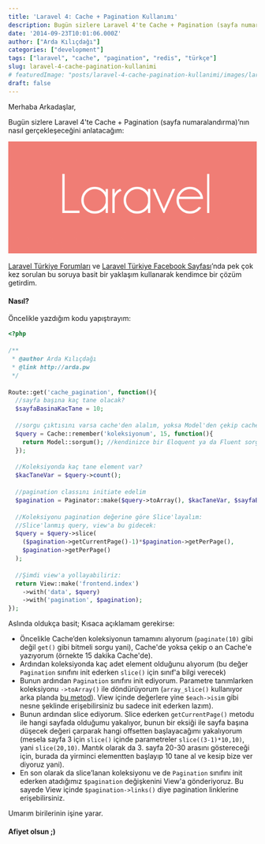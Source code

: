```yaml
---
title: 'Laravel 4: Cache + Pagination Kullanımı'
description: Bugün sizlere Laravel 4'te Cache + Pagination (sayfa numaralandırma)’nın nasıl gerçekleşeceğini anlatacağım
date: '2014-09-23T10:01:06.000Z'
author: ["Arda Kılıçdağı"]
categories: ["development"]
tags: ["laravel", "cache", "pagination", "redis", "türkçe"]
slug: laravel-4-cache-pagination-kullanimi
# featuredImage: "posts/laravel-4-cache-pagination-kullanimi/images/laravel-logo.png"
draft: false
---
```


Merhaba Arkadaşlar,

Bugün sizlere Laravel 4'te Cache + Pagination (sayfa numaralandırma)’nın nasıl gerçekleşeceğini anlatacağım:

![](./images/laravel-logo.png)

[Laravel Türkiye Forumları](https://laravel.gen.tr) ve [Laravel Türkiye Facebook Sayfası](https://www.facebook.com/groups/laravelturkiye/posts/449378561868194/)’nda pek çok kez sorulan bu soruya basit bir yaklaşım kullanarak kendimce bir çözüm getirdim.

#### Nasıl?

Öncelikle yazdığım kodu yapıştırayım:

```php
<?php

/**
 * @author Arda Kılıçdağı
 * @link http://arda.pw
 */

Route::get('cache_pagination', function(){  
  //sayfa başına kaç tane olacak?
  $sayfaBasinaKacTane = 10;

  //sorgu çıktısını varsa cache'den alalım, yoksa Model'den çekip cache'e ekleyelim:
  $query = Cache::remember('koleksiyonum', 15, function(){
    return Model::sorgum(); //kendinizce bir Eloquent ya da Fluent sorgu, tümünü çekmelisiniz.
  });

  //Koleksiyonda kaç tane element var?
  $kacTaneVar = $query->count();

  //pagination classını initiate edelim
  $pagination = Paginator::make($query->toArray(), $kacTaneVar, $sayfaBasinaKacTane);

  //Koleksiyonu pagination değerine göre Slice'layalım:
  //Slice'lanmış query, view'a bu gidecek:
  $query = $query->slice(
    ($pagination->getCurrentPage()-1)*$pagination->getPerPage(),
    $pagination->getPerPage()
  );

  //Şimdi view'a yollayabiliriz:
  return View::make('frontend.index')
    ->with('data', $query)
    ->with('pagination', $pagination);
});
```

Aslında oldukça basit; Kısaca açıklamam gerekirse:

* Öncelikle Cache’den koleksiyonun tamamını alıyorum (`paginate(10)` gibi değil `get()` gibi bitmeli sorgu yani), Cache'de yoksa çekip o an Cache'e yazıyorum (örnekte 15 dakika Cache'de).
* Ardından koleksiyonda kaç adet element olduğunu alıyorum (bu değer `Pagination` sınıfını init ederken `slice()` için sınıf'a bilgi verecek)
* Bunun ardından `Pagination` sınıfını init ediyorum. Parametre tanımlarken koleksiyonu `->toArray()` ile döndürüyorum (`array_slice()` kullanıyor arka planda [bu metod](https://github.com/laravel/framework/blob/4.2/src/Illuminate/Support/Collection.php#L509-L520)). View içinde değerlere yine `$each->isim` gibi nesne şeklinde erişebilirsiniz bu sadece init ederken lazım).
* Bunun ardından slice ediyorum. Slice ederken `getCurrentPage()` metodu ile hangi sayfada olduğumu yakalıyor, bunun bir eksiği ile sayfa başına düşecek değeri çarparak hangi offsetten başlayacağımı yakalıyorum (mesela sayfa 3 için `slice()` içinde parametreler `slice((3-1)*10,10)`, yani `slice(20,10)`. Mantık olarak da 3. sayfa 20-30 arasını göstereceği için, burada da yirminci elementten başlayıp 10 tane al ve kesip bize ver diyoruz yani).
* En son olarak da slice’lanan koleksiyonu ve de `Pagination` sınıfını init ederken atadığımız `$pagination` değişkenini View'a gönderiyoruz. Bu sayede View içinde `$pagination->links()` diye pagination linklerine erişebilirsiniz.

Umarım birilerinin işine yarar.

#### Afiyet olsun ;)